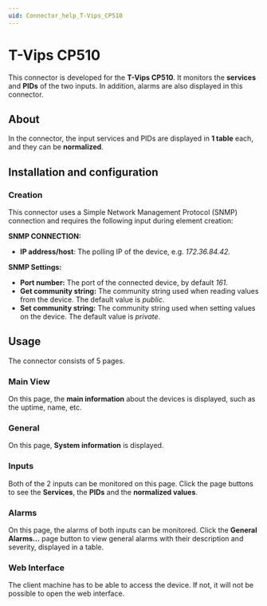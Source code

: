 ```yaml
---
uid: Connector_help_T-Vips_CP510
---
```


# T-Vips CP510

This connector is developed for the **T-Vips CP510**. It monitors the **services** and **PIDs** of the two inputs. In addition, alarms are also displayed in this connector.

## About

In the connector, the input services and PIDs are displayed in **1 table** each, and they can be **normalized**.

## Installation and configuration

### Creation

This connector uses a Simple Network Management Protocol (SNMP) connection and requires the following input during element creation:

**SNMP CONNECTION:**

- **IP address/host**: The polling IP of the device, e.g. *172.36.84.42.*

**SNMP Settings:**

- **Port number:** The port of the connected device, by default *161.*
- **Get community string:** The community string used when reading values from the device. The default value is *public*.
- **Set community string:** The community string used when setting values on the device. The default value is *private*.

## Usage

The connector consists of 5 pages.

### Main View

On this page, the **main information** about the devices is displayed, such as the uptime, name, etc.

### General

On this page, **System information** is displayed.

### Inputs

Both of the 2 inputs can be monitored on this page. Click the page buttons to see the **Services**, the **PIDs** and the **normalized values**.

### Alarms

On this page, the alarms of both inputs can be monitored. Click the **General Alarms...** page button to view general alarms with their description and severity, displayed in a table.

### Web Interface

The client machine has to be able to access the device. If not, it will not be possible to open the web interface.
